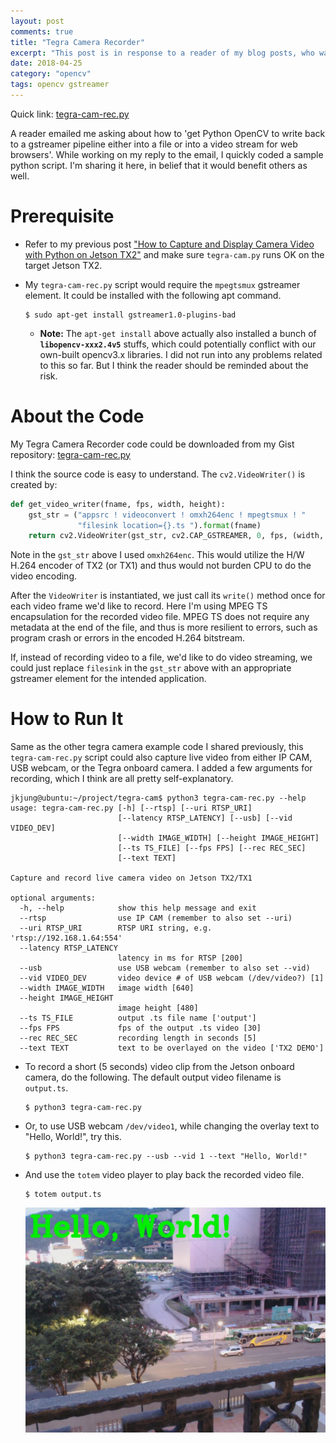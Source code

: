 ```yaml
---
layout: post
comments: true
title: "Tegra Camera Recorder"
excerpt: "This post is in response to a reader of my blog posts, who was trying to 'get Python OpenCV to write back to a gstreamer pipeline either into a file or into a video stream for web browsers'. As usual, I shared the full python code to demonstrate how to do that."
date: 2018-04-25
category: "opencv"
tags: opencv gstreamer
---
```


Quick link: [tegra-cam-rec.py](https://gist.github.com/jkjung-avt/1df91d4cedad633cd5b49a4779cb4e32)

A reader emailed me asking about how to 'get Python OpenCV to write back to a gstreamer pipeline either into a file or into a video stream for web browsers'. While working on my reply to the email, I quickly coded a sample python script. I'm sharing it here, in belief that it would benefit others as well.

# Prerequisite

* Refer to my previous post ["How to Capture and Display Camera Video with Python on Jetson TX2"](https://jkjung-avt.github.io/tx2-camera-with-python/) and make sure `tegra-cam.py` runs OK on the target Jetson TX2.
* My `tegra-cam-rec.py` script would require the `mpegtsmux` gstreamer element. It could be installed with the following apt command.

  ```shell
  $ sudo apt-get install gstreamer1.0-plugins-bad
  ```

  + **Note:** The `apt-get install` above actually also installed a bunch of **`libopencv-xxx2.4v5`** stuffs, which could potentially conflict with our own-built opencv3.x libraries. I did not run into any problems related to this so far. But I think the reader should be reminded about the risk.

# About the Code

My Tegra Camera Recorder code could be downloaded from my Gist repository: [tegra-cam-rec.py](https://gist.github.com/jkjung-avt/1df91d4cedad633cd5b49a4779cb4e32)

I think the source code is easy to understand. The `cv2.VideoWriter()` is created by:

```python
def get_video_writer(fname, fps, width, height):
    gst_str = ("appsrc ! videoconvert ! omxh264enc ! mpegtsmux ! "
               "filesink location={}.ts ").format(fname)
    return cv2.VideoWriter(gst_str, cv2.CAP_GSTREAMER, 0, fps, (width, height))
```

Note in the `gst_str` above I used `omxh264enc`. This would utilize the H/W H.264 encoder of TX2 (or TX1) and thus would not burden CPU to do the video encoding.

After the `VideoWriter` is instantiated, we just call its `write()` method once for each video frame we'd like to record. Here I'm using MPEG TS encapsulation for the recorded video file. MPEG TS does not require any metadata at the end of the file, and thus is more resilient to errors, such as program crash or errors in the encoded H.264 bitstream.

If, instead of recording video to a file, we'd like to do video streaming, we could just replace `filesink` in the `gst_str` above with an appropriate gstreamer element for the intended application.

# How to Run It

Same as the other tegra camera example code I shared previously, this `tegra-cam-rec.py` script could also capture live video from either IP CAM, USB webcam, or the Tegra onboard camera. I added a few arguments for recording, which I think are all pretty self-explanatory.

```shell
jkjung@ubuntu:~/project/tegra-cam$ python3 tegra-cam-rec.py --help
usage: tegra-cam-rec.py [-h] [--rtsp] [--uri RTSP_URI]
                        [--latency RTSP_LATENCY] [--usb] [--vid VIDEO_DEV]
                        [--width IMAGE_WIDTH] [--height IMAGE_HEIGHT]
                        [--ts TS_FILE] [--fps FPS] [--rec REC_SEC]
                        [--text TEXT]

Capture and record live camera video on Jetson TX2/TX1

optional arguments:
  -h, --help            show this help message and exit
  --rtsp                use IP CAM (remember to also set --uri)
  --uri RTSP_URI        RTSP URI string, e.g. 'rtsp://192.168.1.64:554'
  --latency RTSP_LATENCY
                        latency in ms for RTSP [200]
  --usb                 use USB webcam (remember to also set --vid)
  --vid VIDEO_DEV       video device # of USB webcam (/dev/video?) [1]
  --width IMAGE_WIDTH   image width [640]
  --height IMAGE_HEIGHT
                        image height [480]
  --ts TS_FILE          output .ts file name ['output']
  --fps FPS             fps of the output .ts video [30]
  --rec REC_SEC         recording length in seconds [5]
  --text TEXT           text to be overlayed on the video ['TX2 DEMO']
```

* To record a short (5 seconds) video clip from the Jetson onboard camera, do the following. The default output video filename is `output.ts`.

  ```shell
  $ python3 tegra-cam-rec.py
  ```

* Or, to use USB webcam `/dev/video1`, while changing the overlay text to "Hello, World!", try this.

  ```shell
  $ python3 tegra-cam-rec.py --usb --vid 1 --text "Hello, World!"
  ```

* And use the `totem` video player to play back the recorded video file.

  ```shell
  $ totem output.ts
  ```

  ![A screenshot of tegra-cam-rec.py](/assets/2018-04-25-tx2-camera-recorder/tegra-cam-rec.png)
